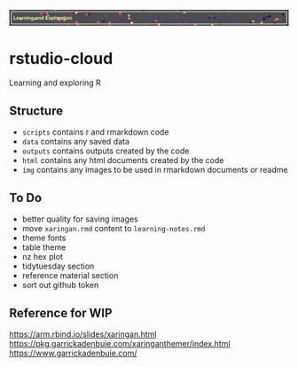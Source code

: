 ![](img/banner.png)

# rstudio-cloud

Learning and exploring R

## Structure

- `scripts` contains r and rmarkdown code
- `data` contains any saved data
- `outputs` contains outputs created by the code
- `html` contains any html documents created by the code
- `img` contains any images to be used in rmarkdown documents or readme

## To Do

- better quality for saving images
- move `xaringan.rmd` content to `learning-notes.rmd`
- theme fonts
- table theme
- nz hex plot
- tidytuesday section
- reference material section
- sort out github token

## Reference for WIP

https://arm.rbind.io/slides/xaringan.html
https://pkg.garrickadenbuie.com/xaringanthemer/index.html
https://www.garrickadenbuie.com/